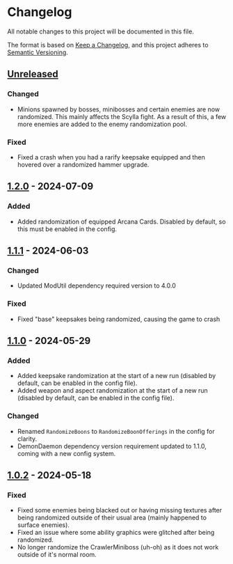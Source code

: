 # Changelog

All notable changes to this project will be documented in this file.

The format is based on [Keep a Changelog](https://keepachangelog.com/en/1.1.0/),
and this project adheres to [Semantic Versioning](https://semver.org/spec/v2.0.0.html).

## [Unreleased]
### Changed
- Minions spawned by bosses, minibosses and certain enemies are now randomized. This mainly affects the Scylla fight. As a result of this, a few more enemies are added to the enemy randomization pool.

### Fixed
- Fixed a crash when you had a rarify keepsake equipped and then hovered over a randomized hammer upgrade.

## [1.2.0] - 2024-07-09

### Added
- Added randomization of equipped Arcana Cards. Disabled by default, so this must be enabled in the config.

## [1.1.1] - 2024-06-03

### Changed

- Updated ModUtil dependency required version to 4.0.0

### Fixed

- Fixed "base" keepsakes being randomized, causing the game to crash

## [1.1.0] - 2024-05-29

### Added

- Added keepsake randomization at the start of a new run (disabled by default, can be enabled in the config file).
- Added weapon and aspect randomization at the start of a new run (disabled by default, can be enabled in the config file).

### Changed

- Renamed `RandomizeBoons` to `RandomizeBoonOfferings` in the config for clarity.
- DemonDaemon dependency version requirement updated to 1.1.0, coming with a new config system.

## [1.0.2] - 2024-05-18

### Fixed

- Fixed some enemies being blacked out or having missing textures after being randomized outside of their usual area (mainly happened to surface enemies).
- Fixed an issue where some ability graphics were glitched after being randomized.
- No longer randomize the CrawlerMiniboss (uh-oh) as it does not work outside of it's normal room.

[unreleased]: https://github.com/Dannyj1/HadesIIRandomizer/compare/1.2.0...HEAD
[1.2.0]: https://github.com/Dannyj1/HadesIIRandomizer/compare/1.1.1...1.2.0
[1.1.1]: https://github.com/Dannyj1/HadesIIRandomizer/compare/1.1.0...1.1.1
[1.1.0]: https://github.com/Dannyj1/HadesIIRandomizer/compare/1.0.2...1.1.0
[1.0.2]: https://github.com/Dannyj1/HadesIIRandomizer/compare/bcbdcf426c9c2ce564460613c12714bc6a9bb6cd...1.0.2
